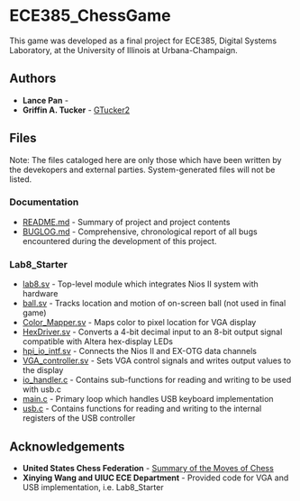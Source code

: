 # ECE385_ChessGame
This game was developed as a final project for ECE385, Digital Systems Laboratory, at the University of Illinois at Urbana-Champaign. 

## Authors
* **Lance Pan** - []()
* **Griffin A. Tucker**  - [GTucker2](https://github.com/GTucker2)

## Files

Note: The files cataloged here are only those which have been written by the devekopers and external parties. System-generated files will not be listed.

### Documentation
* [README.md](https://github.com/GTucker2/ECE385_ChessGame/blob/master/README.md) - Summary of project and project contents
* [BUGLOG.md](https://github.com/GTucker2/ECE385_ChessGame/blob/master/BUGLOG.md) - Comprehensive, chronological report of all bugs encountered during the development of this project.

### Lab8_Starter
* [lab8.sv](https://github.com/GTucker2/ECE385_ChessGame/blob/master/Lab8_Starter/Lab8_provided/lab8.sv) - Top-level module which integrates Nios II system with hardware
* [ball.sv](https://github.com/GTucker2/ECE385_ChessGame/blob/master/Lab8_Starter/Lab8_provided/ball.sv) - Tracks location and motion of on-screen ball (not used in final game)
* [Color_Mapper.sv](https://github.com/GTucker2/ECE385_ChessGame/blob/master/Lab8_Starter/Lab8_provided/Color_Mapper.sv) - Maps color to pixel location for VGA display
* [HexDriver.sv](https://github.com/GTucker2/ECE385_ChessGame/blob/master/Lab8_Starter/Lab8_provided/HexDriver.sv) - Converts a 4-bit decimal input to an 8-bit output signal compatible with Altera hex-display LEDs
* [hpi_io_intf.sv](https://github.com/GTucker2/ECE385_ChessGame/blob/master/Lab8_Starter/Lab8_provided/hpi_io_intf.sv) - Connects the Nios II and EX-OTG data channels
* [VGA_controller.sv](https://github.com/GTucker2/ECE385_ChessGame/blob/master/Lab8_Starter/Lab8_provided/VGA_controller.sv) - Sets VGA control signals and writes output values to the display
* [io_handler.c](https://github.com/GTucker2/ECE385_ChessGame/blob/master/Lab8_Starter/Lab8_provided/software/usb_kb/io_handler.c) - Contains sub-functions for reading and writing to be used with usb.c
* [main.c](https://github.com/GTucker2/ECE385_ChessGame/blob/master/Lab8_Starter/Lab8_provided/software/usb_kb/main.c) - Primary loop which handles USB keyboard implementation
* [usb.c](https://github.com/GTucker2/ECE385_ChessGame/blob/master/Lab8_Starter/Lab8_provided/software/usb_kb/usb.c) - Contains functions for reading and writing to the internal registers of the USB controller

## Acknowledgements
* **United States Chess Federation** - [Summary of the Moves of Chess](http://www.uschess.org/docs/forms/LetsPlay.pdf)
* **Xinying Wang and UIUC ECE Department** - Provided code for VGA and USB implementation, i.e. Lab8_Starter

